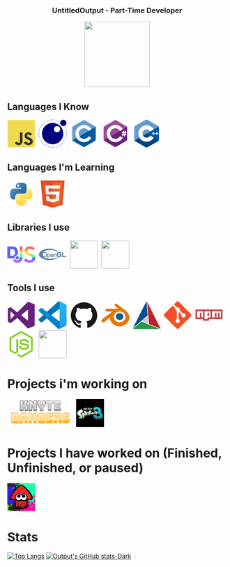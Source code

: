 <div><center>
  <h3 align=center>UntitledOutput - Part-Time Developer</h3>
    <p align="center"><img src="https://avatars.githubusercontent.com/untitledoutput" height="150" width="150"></p>
</div></center>

## Languages I Know
<img src="https://github.com/devicons/devicon/blob/master/icons/javascript/javascript-original.svg" width="64" height="64"/>&nbsp;
<img src="https://github.com/devicons/devicon/blob/master/icons/lua/lua-plain.svg" width="64" height="64"/>&nbsp;
<img src="https://github.com/devicons/devicon/blob/master/icons/c/c-original.svg" width="64" height="64"/>&nbsp;
<img src="https://github.com/devicons/devicon/blob/master/icons/csharp/csharp-original.svg" width="64" height="64"/>&nbsp;
<img src="https://github.com/devicons/devicon/blob/master/icons/cplusplus/cplusplus-original.svg" width="64" height="64"/>&nbsp;

## Languages I'm Learning
<img src="https://github.com/devicons/devicon/blob/master/icons/python/python-original.svg" width="64" height="64"/>&nbsp;
<img src="https://github.com/devicons/devicon/blob/master/icons/html5/html5-original.svg" width="64" height="64"/>

## Libraries I use
<img src="https://github.com/devicons/devicon/blob/master/icons/discordjs/discordjs-original.svg" width="64" height="64"/>&nbsp;
<img src="https://github.com/devicons/devicon/blob/master/icons/opengl/opengl-original.svg" width="64" height="64"/>&nbsp;
<img src="https://devblogs.microsoft.com/directx/wp-content/uploads/sites/42/2020/03/ultimate.png" width="64" height="64"/>&nbsp;
<img src="https://github.com/raysan5/raylib/blob/master/logo/raylib_logo_animation.gif" width="64" height="64"/>&nbsp;

## Tools I use
<img src="https://github.com/devicons/devicon/blob/master/icons/visualstudio/visualstudio-plain.svg" width="64" height="64"/>&nbsp;
<img src="https://github.com/devicons/devicon/blob/master/icons/vscode/vscode-original.svg" width="64" height="64"/>&nbsp;
<img src="https://github.com/devicons/devicon/blob/master/icons/github/github-original.svg" width="64" height="64"/>&nbsp;
<img src="https://github.com/devicons/devicon/blob/master/icons/blender/blender-original.svg" width="64" height="64"/>&nbsp;
<img src="https://github.com/devicons/devicon/blob/master/icons/cmake/cmake-original.svg" width="64" height="64"/>&nbsp;
<img src="https://github.com/devicons/devicon/blob/master/icons/git/git-original.svg" width="64" height="64"/>&nbsp;
<img src="https://github.com/devicons/devicon/blob/master/icons/npm/npm-original-wordmark.svg" width="64" height="64"/>&nbsp;
<img src="https://github.com/devicons/devicon/blob/master/icons/nodejs/nodejs-original.svg" width="64" height="64"/>&nbsp;
<img src="https://user-images.githubusercontent.com/79727016/209360269-bfc9ba78-9864-47f5-bb54-7c19d2d6ae38.png" width="64" height="64"/>&nbsp;

# Projects i'm working on

[<img src="res\logo-nopixel.png" width="150" height="64"/>](https://untitledoutput.github.io/knyte-bangers/)&nbsp;
[<img src="res\ec54d8566fa8afdb88b22e5684c0ab14.webp" width="64" height="64"/>](https://gamebanana.com/wips/70518)&nbsp;

# Projects I have worked on (Finished, Unfinished, or paused)

[<img src="res\twtIcon.png" width="64" height="64"/>]()&nbsp;

# Stats

[![Top Langs](https://github-readme-stats.vercel.app/api/top-langs/?username=untitledoutput&show_icons=true&theme=dark)](https://github.com/untitledoutput) [![Output's GitHub stats-Dark](https://github-readme-stats.vercel.app/api?username=untitledoutput&show_icons=true&theme=dark)](https://github.com/untitledoutput)
